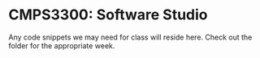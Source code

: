 # CMPS3300: Software Studio

Any code snippets we may need for class will reside here. Check out the folder for the appropriate week.
